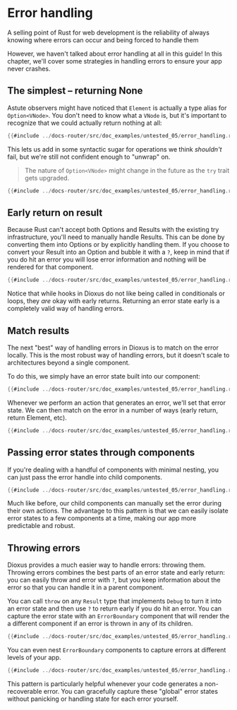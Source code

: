 # Error handling

A selling point of Rust for web development is the reliability of always knowing where errors can occur and being forced to handle them

However, we haven't talked about error handling at all in this guide! In this chapter, we'll cover some strategies in handling errors to ensure your app never crashes.



## The simplest – returning None

Astute observers might have noticed that `Element` is actually a type alias for `Option<VNode>`. You don't need to know what a `VNode` is, but it's important to recognize that we could actually return nothing at all:

```rust
{{#include ../docs-router/src/doc_examples/untested_05/error_handling.rs:none}}
```

This lets us add in some syntactic sugar for operations we think *shouldn't* fail, but we're still not confident enough to "unwrap" on.

> The nature of `Option<VNode>` might change in the future as the `try` trait gets upgraded.

```rust
{{#include ../docs-router/src/doc_examples/untested_05/error_handling.rs:try_hook}}
```

## Early return on result

Because Rust can't accept both Options and Results with the existing try infrastructure, you'll need to manually handle Results. This can be done by converting them into Options or by explicitly handling them. If you choose to convert your Result into an Option and bubble it with a `?`, keep in mind that if you do hit an error you will lose error information and nothing will be rendered for that component.

```rust
{{#include ../docs-router/src/doc_examples/untested_05/error_handling.rs:try_result_hook}}
```

Notice that while hooks in Dioxus do not like being called in conditionals or loops, they *are* okay with early returns. Returning an error state early is a completely valid way of handling errors.


## Match results

The next "best" way of handling errors in Dioxus is to match on the error locally. This is the most robust way of handling errors, but it doesn't scale to architectures beyond a single component.

To do this, we simply have an error state built into our component:

```rust
{{#include ../docs-router/src/doc_examples/untested_05/error_handling.rs:use_error}}
```

Whenever we perform an action that generates an error, we'll set that error state. We can then match on the error in a number of ways (early return, return Element, etc).


```rust
{{#include ../docs-router/src/doc_examples/untested_05/error_handling.rs:match_error}}
```

## Passing error states through components

If you're dealing with a handful of components with minimal nesting, you can just pass the error handle into child components.

```rust
{{#include ../docs-router/src/doc_examples/untested_05/error_handling.rs:match_error_children}}
```

Much like before, our child components can manually set the error during their own actions. The advantage to this pattern is that we can easily isolate error states to a few components at a time, making our app more predictable and robust.

## Throwing errors

Dioxus provides a much easier way to handle errors: throwing them. Throwing errors combines the best parts of an error state and early return: you can easily throw and error with `?`, but you keep information about the error so that you can handle it in a parent component.

You can call `throw` on any `Result` type that implements `Debug` to turn it into an error state and then use `?` to return early if you do hit an error. You can capture the error state with an `ErrorBoundary` component that will render the a different component if an error is thrown in any of its children.

```rust
{{#include ../docs-router/src/doc_examples/untested_05/error_handling.rs:throw_error}}
```

You can even nest `ErrorBoundary` components to capture errors at different levels of your app.

```rust
{{#include ../docs-router/src/doc_examples/untested_05/error_handling.rs:nested_throw}}
```

This pattern is particularly helpful whenever your code generates a non-recoverable error. You can gracefully capture these "global" error states without panicking or handling state for each error yourself.
